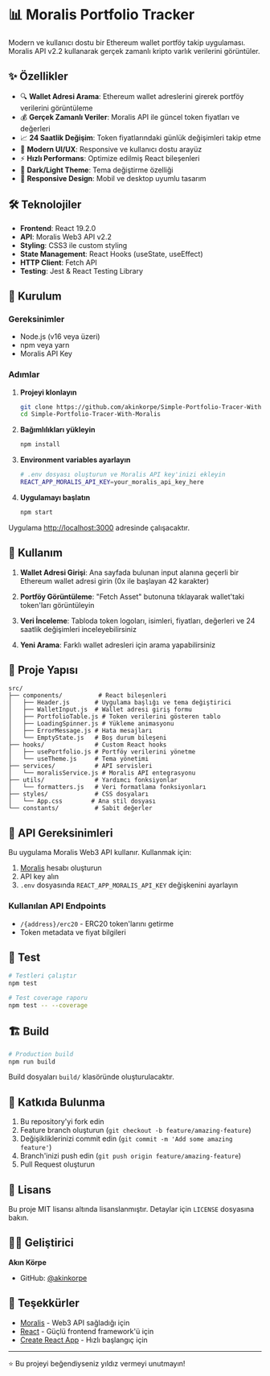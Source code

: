 # 📊 Moralis Portfolio Tracker

Modern ve kullanıcı dostu bir Ethereum wallet portföy takip uygulaması. Moralis API v2.2 kullanarak gerçek zamanlı kripto varlık verilerini görüntüler.

## ✨ Özellikler

- 🔍 **Wallet Adresi Arama**: Ethereum wallet adreslerini girerek portföy verilerini görüntüleme
- 💰 **Gerçek Zamanlı Veriler**: Moralis API ile güncel token fiyatları ve değerleri
- 📈 **24 Saatlik Değişim**: Token fiyatlarındaki günlük değişimleri takip etme
- 🎨 **Modern UI/UX**: Responsive ve kullanıcı dostu arayüz
- ⚡ **Hızlı Performans**: Optimize edilmiş React bileşenleri
- 🌙 **Dark/Light Theme**: Tema değiştirme özelliği
- 📱 **Responsive Design**: Mobil ve desktop uyumlu tasarım

## 🛠️ Teknolojiler

- **Frontend**: React 19.2.0
- **API**: Moralis Web3 API v2.2
- **Styling**: CSS3 ile custom styling
- **State Management**: React Hooks (useState, useEffect)
- **HTTP Client**: Fetch API
- **Testing**: Jest & React Testing Library

## 🚀 Kurulum

### Gereksinimler

- Node.js (v16 veya üzeri)
- npm veya yarn
- Moralis API Key

### Adımlar

1. **Projeyi klonlayın**
   ```bash
   git clone https://github.com/akinkorpe/Simple-Portfolio-Tracer-With-Moralis.git
   cd Simple-Portfolio-Tracer-With-Moralis
   ```

2. **Bağımlılıkları yükleyin**
   ```bash
   npm install
   ```

3. **Environment variables ayarlayın**
   ```bash
   # .env dosyası oluşturun ve Moralis API key'inizi ekleyin
   REACT_APP_MORALIS_API_KEY=your_moralis_api_key_here
   ```

4. **Uygulamayı başlatın**
   ```bash
   npm start
   ```

Uygulama [http://localhost:3000](http://localhost:3000) adresinde çalışacaktır.

## 📖 Kullanım

1. **Wallet Adresi Girişi**: Ana sayfada bulunan input alanına geçerli bir Ethereum wallet adresi girin (0x ile başlayan 42 karakter)

2. **Portföy Görüntüleme**: "Fetch Asset" butonuna tıklayarak wallet'taki token'ları görüntüleyin

3. **Veri İnceleme**: Tabloda token logoları, isimleri, fiyatları, değerleri ve 24 saatlik değişimleri inceleyebilirsiniz

4. **Yeni Arama**: Farklı wallet adresleri için arama yapabilirsiniz

## 📁 Proje Yapısı

```
src/
├── components/          # React bileşenleri
│   ├── Header.js       # Uygulama başlığı ve tema değiştirici
│   ├── WalletInput.js  # Wallet adresi giriş formu
│   ├── PortfolioTable.js # Token verilerini gösteren tablo
│   ├── LoadingSpinner.js # Yükleme animasyonu
│   ├── ErrorMessage.js # Hata mesajları
│   └── EmptyState.js   # Boş durum bileşeni
├── hooks/              # Custom React hooks
│   ├── usePortfolio.js # Portföy verilerini yönetme
│   └── useTheme.js     # Tema yönetimi
├── services/           # API servisleri
│   └── moralisService.js # Moralis API entegrasyonu
├── utils/              # Yardımcı fonksiyonlar
│   └── formatters.js   # Veri formatlama fonksiyonları
├── styles/             # CSS dosyaları
│   └── App.css        # Ana stil dosyası
└── constants/          # Sabit değerler
```

## 🔧 API Gereksinimleri

Bu uygulama Moralis Web3 API kullanır. Kullanmak için:

1. [Moralis](https://moralis.io/) hesabı oluşturun
2. API key alın
3. `.env` dosyasında `REACT_APP_MORALIS_API_KEY` değişkenini ayarlayın

### Kullanılan API Endpoints

- `/{address}/erc20` - ERC20 token'larını getirme
- Token metadata ve fiyat bilgileri

## 🧪 Test

```bash
# Testleri çalıştır
npm test

# Test coverage raporu
npm test -- --coverage
```

## 🏗️ Build

```bash
# Production build
npm run build
```

Build dosyaları `build/` klasöründe oluşturulacaktır.

## 🤝 Katkıda Bulunma

1. Bu repository'yi fork edin
2. Feature branch oluşturun (`git checkout -b feature/amazing-feature`)
3. Değişikliklerinizi commit edin (`git commit -m 'Add some amazing feature'`)
4. Branch'inizi push edin (`git push origin feature/amazing-feature`)
5. Pull Request oluşturun

## 📝 Lisans

Bu proje MIT lisansı altında lisanslanmıştır. Detaylar için `LICENSE` dosyasına bakın.

## 👨‍💻 Geliştirici

**Akın Körpe**
- GitHub: [@akinkorpe](https://github.com/akinkorpe)

## 🙏 Teşekkürler

- [Moralis](https://moralis.io/) - Web3 API sağladığı için
- [React](https://reactjs.org/) - Güçlü frontend framework'ü için
- [Create React App](https://create-react-app.dev/) - Hızlı başlangıç için

---

⭐ Bu projeyi beğendiyseniz yıldız vermeyi unutmayın!
